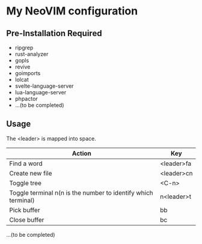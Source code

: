# My NeoVIM configuration

## Pre-Installation Required
* ripgrep
* rust-analyzer
* gopls
* revive
* goimports
* lolcat
* svelte-language-server
* lua-language-server
* phpactor
* ...(to be completed)

## Usage
The \<leader\> is mapped into space.

| Action | Key |
| --- | --- |
| Find a word | \<leader\>fa |
| Create new file | \<leader\>cn |
| Toggle tree | \<C-n\> |
| Toggle terminal n(n is the number to identify which terminal) | n\<leader\>t |
| Pick buffer | bb |
| Close buffer | bc |
...(to be completed)
